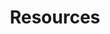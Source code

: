 ---
title: Resources
description: "Placeholder description of first tool here"
tab_group_main:
    weight: 40
---
